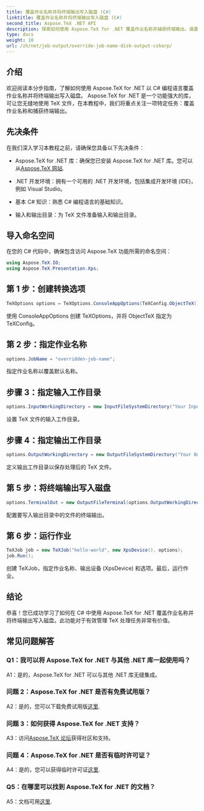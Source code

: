 ```yaml
---
title: 覆盖作业名称并将终端输出写入磁盘 (C#)
linktitle: 覆盖作业名称并将终端输出写入磁盘 (C#)
second_title: Aspose.TeX .NET API
description: 探索如何使用 Aspose.TeX for .NET 覆盖作业名称并捕获终端输出。请遵循我们的无缝 TeX 文件管理综合指南。
type: docs
weight: 10
url: /zh/net/job-output/override-job-name-disk-output-csharp/
---
```

## 介绍

欢迎阅读本分步指南，了解如何使用 Aspose.TeX for .NET 以 C# 编程语言覆盖作业名称并将终端输出写入磁盘。 Aspose.TeX for .NET 是一个功能强大的库，可让您无缝地使用 TeX 文件，在本教程中，我们将重点关注一项特定任务：覆盖作业名称和捕获终端输出。

## 先决条件

在我们深入学习本教程之前，请确保您具备以下先决条件：

-  Aspose.TeX for .NET 库：确保您已安装 Aspose.TeX for .NET 库。您可以从[Aspose.TeX 网站](https://releases.aspose.com/tex/net/).

- .NET 开发环境：拥有一个可用的 .NET 开发环境，包括集成开发环境 (IDE)，例如 Visual Studio。

- 基本 C# 知识：熟悉 C# 编程语言的基础知识。

- 输入和输出目录：为 TeX 文件准备输入和输出目录。

## 导入命名空间

在您的 C# 代码中，确保包含访问 Aspose.TeX 功能所需的命名空间：

```csharp
using Aspose.TeX.IO;
using Aspose.TeX.Presentation.Xps;
```

## 第 1 步：创建转换选项

```csharp
TeXOptions options = TeXOptions.ConsoleAppOptions(TeXConfig.ObjectTeX());
```

使用 ConsoleAppOptions 创建 TeXOptions，并将 ObjectTeX 指定为 TeXConfig。

## 第 2 步：指定作业名称

```csharp
options.JobName = "overridden-job-name";
```

指定作业名称以覆盖默认名称。

## 步骤 3：指定输入工作目录

```csharp
options.InputWorkingDirectory = new InputFileSystemDirectory("Your Input Directory");
```

设置 TeX 文件的输入工作目录。

## 步骤 4：指定输出工作目录

```csharp
options.OutputWorkingDirectory = new OutputFileSystemDirectory("Your Output Directory");
```

定义输出工作目录以保存处理后的 TeX 文件。

## 第 5 步：将终端输出写入磁盘

```csharp
options.TerminalOut = new OutputFileTerminal(options.OutputWorkingDirectory);
```

配置要写入输出目录中的文件的终端输出。

## 第 6 步：运行作业

```csharp
TeXJob job = new TeXJob("hello-world", new XpsDevice(), options);
job.Run();
```

创建 TeXJob，指定作业名称、输出设备 (XpsDevice) 和选项。最后，运行作业。

## 结论

恭喜！您已成功学习了如何在 C# 中使用 Aspose.TeX for .NET 覆盖作业名称并将终端输出写入磁盘。此功能对于有效管理 TeX 处理任务非常有价值。

## 常见问题解答

### Q1：我可以将 Aspose.TeX for .NET 与其他 .NET 库一起使用吗？

A1：是的，Aspose.TeX for .NET 可以与其他 .NET 库无缝集成。

### 问题 2：Aspose.TeX for .NET 是否有免费试用版？

 A2：是的，您可以下载免费试用版[这里](https://releases.aspose.com/).

### 问题 3：如何获得 Aspose.TeX for .NET 支持？

A3：访问[Aspose.TeX 论坛](https://forum.aspose.com/c/tex/47)获得社区和支持。

### 问题 4：Aspose.TeX for .NET 是否有临时许可证？

 A4：是的，您可以获得临时许可证[这里](https://purchase.aspose.com/temporary-license/).

### Q5：在哪里可以找到 Aspose.TeX for .NET 的文档？

 A5：文档可用[这里](https://reference.aspose.com/tex/net/).
